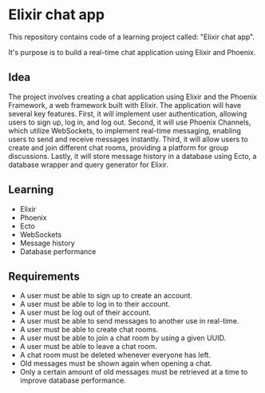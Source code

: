 # Elixir chat app

This repository contains code of a learning project called: "Elixir chat app".

It's purpose is to build a real-time chat application using Elixir and Phoenix.

## Idea

The project involves creating a chat application using Elixir and the Phoenix Framework, a web framework built with Elixir. The application will have several key features. First, it will implement user authentication, allowing users to sign up, log in, and log out. Second, it will use Phoenix Channels, which utilize WebSockets, to implement real-time messaging, enabling users to send and receive messages instantly. Third, it will allow users to create and join different chat rooms, providing a platform for group discussions. Lastly, it will store message history in a database using Ecto, a database wrapper and query generator for Elixir.

## Learning

- Elixir
- Phoenix
- Ecto
- WebSockets
- Message history
- Database performance

## Requirements

- A user must be able to sign up to create an account.
- A user must be able to log in to their account.
- A user must be log out of their account.
- A user must be able to send messages to another use in real-time.
- A user must be able to create chat rooms.
- A user must be able to join a chat room by using a given UUID.
- A user must be able to leave a chat room.
- A chat room must be deleted whenever everyone has left.
- Old messages must be shown again when opening a chat.
- Only a certain amount of old messages must be retrieved at a time to improve database performance.
